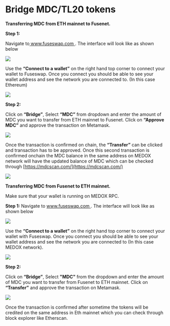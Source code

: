 # Bridge MDC/TL20 tokens

**Transferring MDC from ETH mainnet to Fusenet.**

**Step 1:**

Navigate to[ www.fuseswap.com ](https://fuseswap.com/). The interface will look like as shown below

![](../.gitbook/assets/0%20%286%29.png)

Use the **“Connect to a wallet”** on the right hand top corner to connect your wallet to Fuseswap. Once you connect you should be able to see your wallet address and see the network you are connected to. \(In this case Ethereum\)

![](../.gitbook/assets/1%20%289%29.png)

**Step 2:**

Click on **“Bridge”**, Select **“MDC”** from dropdown and enter the amount of MDC you want to transfer from ETH mainnet to Fusenet. Click on **“Approve MDC”** and approve the transaction on Metamask.

![](../.gitbook/assets/2%20%289%29.png)

Once the transaction is confirmed on chain, the **“Transfer”** can be clicked and transaction has to be approved. Once this second transaction is confirmed onchain the MDC balance in the same address on MEDOX network will have the updated balance of MDC which can be checked through [https://mdcscan.com/](https://mdcscan.com/) 

![](../.gitbook/assets/3%20%288%29.png)

**Transferring MDC from Fusenet to ETH mainnet.**

Make sure that your wallet is running on MEDOX RPC.

**Step 1:** Navigate to [www.fuseswap.com ](https://fuseswap.com/). The interface will look like as shown below

![](../.gitbook/assets/4%20%289%29.png)

Use the **“Connect to a wallet”** on the right hand top corner to connect your wallet with Fuseswap. Once you connect you should be able to see your wallet address and see the network you are connected to \(In this case MEDOX network\).

![](../.gitbook/assets/5%20%286%29.png)

**Step 2:**

Click on **“Bridge”**, Select **"MDC"** from the dropdown and enter the amount of MDC you want to transfer from Fusenet to ETH mainnet. Click on **“Transfer”** and approve the transaction on Metamask.

![](../.gitbook/assets/6%20%287%29.png)

Once the transaction is confirmed after sometime the tokens will be credited on the same address in Eth mainnet which you can check through block explorer like Etherscan.

